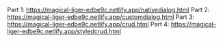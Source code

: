 Part 1: https://magical-liger-edbe9c.netlify.app/nativedialog.html
Part 2: https://magical-liger-edbe9c.netlify.app/customdialog.html
Part 3: https://magical-liger-edbe9c.netlify.app/crud.html
Part 4: https://magical-liger-edbe9c.netlify.app/styledcrud.html